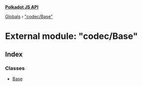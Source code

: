 **[Polkadot JS API](../README.md)**

[Globals](../globals.md) › ["codec/Base"](_codec_base_.md)

# External module: "codec/Base"

## Index

### Classes

* [Base](../classes/_codec_base_.base.md)
